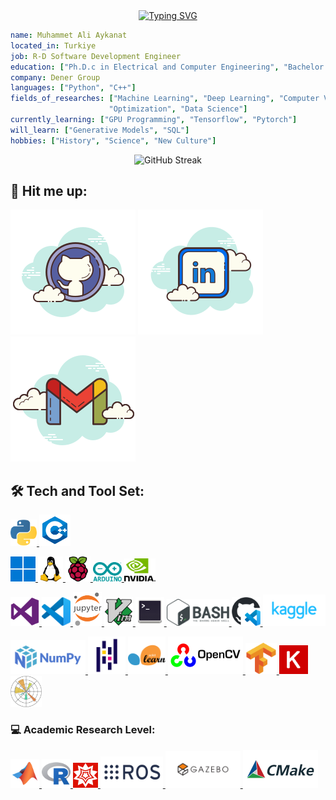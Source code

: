<div align="center">
<a href="https://git.io/typing-svg"><img src="https://readme-typing-svg.demolab.com?font=Space+Grotesk&duration=2500&pause=2000&color=35C63FFE&center=true&vCenter=true&random=false&width=600&height=100&lines=Sofware+Engineer+%7C+AI+Researcher+%7C+Ph.D.c" alt="Typing SVG" /></a>
</div>

```yaml
name: Muhammet Ali Aykanat
located_in: Turkiye
job: R-D Software Development Engineer
education: ["Ph.D.c in Electrical and Computer Engineering", "Bachelor's in Mechatronics Engineering"]
company: Dener Group
languages: ["Python", "C++"]
fields_of_researches: ["Machine Learning", "Deep Learning", "Computer Vision", "Image Processing", 
                      "Optimization", "Data Science"]
currently_learning: ["GPU Programming", "Tensorflow", "Pytorch"]
will_learn: ["Generative Models", "SQL"]
hobbies: ["History", "Science", "New Culture"]
```
<div align="center">
<a ><img src="https://streak-stats.demolab.com?user=MAAykanat&theme=github-dark&hide_border=true" alt="GitHub Streak" /></a>
</div>

## :handshake: Hit me up:
[![website](./img/github.svg)](https://github.com/MAAykanat/)
[![website](./img/linkedin.svg)](https://www.linkedin.com/in/muhammet-ali-aykanat/)
[![Gmail](./img/gmail.svg)](mailto:m.a.aykanat@gmail.com)

## :hammer_and_wrench: Tech and Tool Set:
<a href="https://www.python.org/" target="_blank"> <img width="42px" src="./img/Python.svg"></img> </a>
<a href="https://www.python.org/" target="_blank"> <img width="50px" src="./img/c++.svg"></img> </a>

<a href="https://www.python.org/" target="_blank"> <img width="40px" src="./img/Windows.svg"></img> </a>
<a href="https://www.python.org/" target="_blank"> <img width="40px" src="./img/Linux.svg"></img> </a>
<a href="https://www.python.org/" target="_blank"> <img width="40px" src="./img/Raspberrypi.svg"></img> </a>
<a href="https://www.python.org/" target="_blank"> <img width="46px" src="./img/Arduino.svg"></img> </a>
<a href="https://www.python.org/" target="_blank"> <img width="50px" src="./img/Nvidia.svg"></img> </a>

<a href="https://www.python.org/" target="_blank"> <img width="46px" src="./img/Visual Studio.svg"></img> </a>
<a href="https://www.python.org/" target="_blank"> <img width="46px" src="./img/Visual Studio Code.svg"></img> </a>
<a href="https://www.python.org/" target="_blank"> <img width="46px" src="./img/Jupyter_logo.svg"></img> </a>
<a href="https://www.python.org/" target="_blank"> <img width="46px" src="./img/Vim.svg"></img> </a>
<a href="https://www.python.org/" target="_blank"> <img width="46px" src="./img/Terminal.svg"></img> </a>
<a href="https://www.python.org/" target="_blank"> <img width="100px" src="./img/Bash.svg"></img> </a>
<a href="https://www.python.org/" target="_blank"> <img width="46px" src="./img/GitHub Codespaces.svg"></img> </a>
<a href="https://www.python.org/" target="_blank"> <img width="100px" src="./img/Kaggle.svg"></img> </a>


<a href="https://www.python.org/" target="_blank"> <img width="120px" src="./img/Numpy.svg"></img> </a>
<a href="https://www.python.org/" target="_blank"> <img width="60px" src="./img/Pandas.svg"></img> </a>
<a href="https://www.python.org/" target="_blank"> <img width="60px" src="./img/Scikit-learn.svg"></img> </a>
<a href="https://www.python.org/" target="_blank"> <img width="120px" src="./img/Opencv.svg"></img> </a>
<a href="https://www.python.org/" target="_blank"> <img width="50px" src="./img/Tensorflow.svg"></img> </a>
<a href="https://www.python.org/" target="_blank"> <img width="46px" src="./img/Keras.svg"></img> </a>
<a href="https://www.python.org/" target="_blank"> <img width="50px" src="./img/Matplotlib.svg"></img> </a>

### :computer: Academic Research Level:

<a href="https://www.python.org/" target="_blank"> <img width="46px" src="./img/MATLAB.svg"></img> </a>
<a href="https://www.python.org/" target="_blank"> <img width="46px" src="./img/R.svg"></img> </a>
<a href="https://www.python.org/" target="_blank"> <img width="40px" src="./img/Mathematica.svg"></img> </a>
<a href="https://www.python.org/" target="_blank"> <img width="100px" src="./img/Ros.svg"></img> </a>
<a href="https://www.python.org/" target="_blank"> <img width="120px" src="./img/Gazebo.svg"></img> </a>
<a href="https://www.python.org/" target="_blank"> <img width="120px" src="./img/Cmake.svg"></img> </a>


<!--
**MAAykanat/MAAykanat** is a ✨ _special_ ✨ repository because its `README.md` (this file) appears on your GitHub profile.
